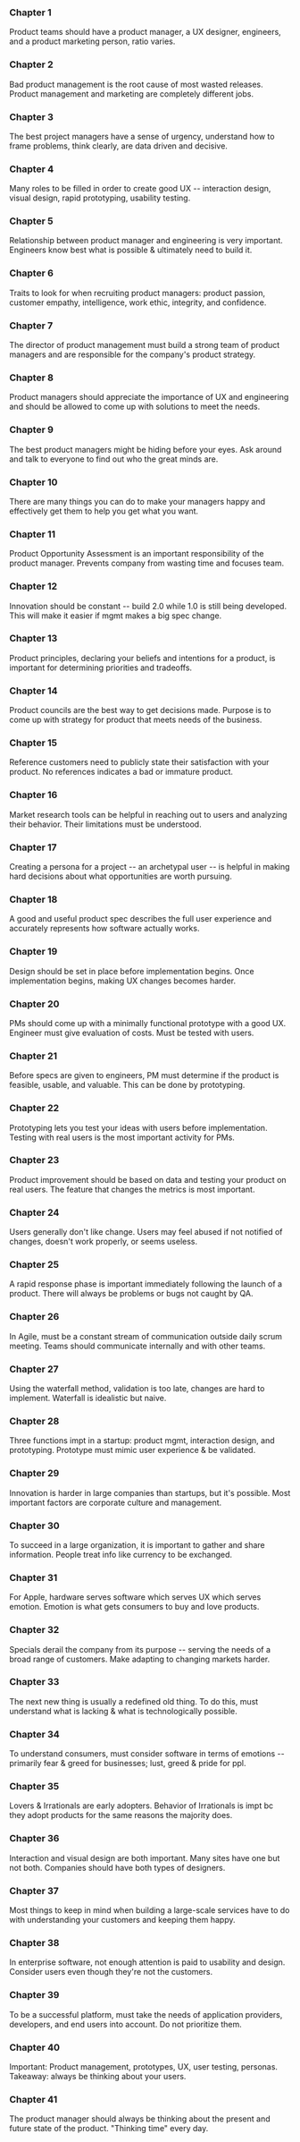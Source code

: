 ### Chapter 1

Product teams should have a product manager, a UX designer, engineers, and a product marketing person, ratio varies.

### Chapter 2

Bad product management is the root cause of most wasted releases. Product management and marketing are completely different jobs.

### Chapter 3

The best project managers have a sense of urgency, understand how to frame problems, think clearly, are data driven and decisive.

### Chapter 4

Many roles to be filled in order to create good UX -- interaction design, visual design, rapid prototyping, usability testing.

### Chapter 5

Relationship between product manager and engineering is very important. Engineers know best what is possible & ultimately need to build it.

### Chapter 6

Traits to look for when recruiting product managers: product passion, customer empathy, intelligence, work ethic, integrity, and confidence.

### Chapter 7

The director of product management must build a strong team of product managers and are responsible for the company's product strategy.

### Chapter 8

Product managers should appreciate the importance of UX and engineering and should be allowed to come up with solutions to meet the needs.

### Chapter 9

The best product managers might be hiding before your eyes. Ask around and talk to everyone to find out who the great minds are.

### Chapter 10

There are many things you can do to make your managers happy and effectively get them to help you get what you want.

### Chapter 11

Product Opportunity Assessment is an important responsibility of the product manager. Prevents company from wasting time and focuses team.

### Chapter 12

Innovation should be constant -- build 2.0 while 1.0 is still being developed. This will make it easier if mgmt makes a big spec change.

### Chapter 13

Product principles, declaring your beliefs and intentions for a product, is important for determining priorities and tradeoffs.

### Chapter 14

Product councils are the best way to get decisions made. Purpose is to come up with strategy for product that meets needs of the business.

### Chapter 15

Reference customers need to publicly state their satisfaction with your product. No references indicates a bad or immature product.

### Chapter 16

Market research tools can be helpful in reaching out to users and analyzing their behavior. Their limitations must be understood.

### Chapter 17

Creating a persona for a project -- an archetypal user -- is helpful in making hard decisions about what opportunities are worth pursuing.

### Chapter 18

A good and useful product spec describes the full user experience and accurately represents how software actually works.

### Chapter 19

Design should be set in place before implementation begins. Once implementation begins, making UX changes becomes harder.

### Chapter 20

PMs should come up with a minimally functional prototype with a good UX. Engineer must give evaluation of costs. Must be tested with users.

### Chapter 21

Before specs are given to engineers, PM must determine if the product is feasible, usable, and valuable. This can be done by prototyping.

### Chapter 22

Prototyping lets you test your ideas with users before implementation. Testing with real users is the most important activity for PMs.

### Chapter 23

Product improvement should be based on data and testing your product on real users. The feature that changes the metrics is most important.

### Chapter 24

Users generally don't like change. Users may feel abused if not notified of changes, doesn't work properly, or seems useless.

### Chapter 25

A rapid response phase is important immediately following the launch of a product. There will always be problems or bugs not caught by QA.

### Chapter 26

In Agile, must be a constant stream of communication outside daily scrum meeting. Teams should communicate internally and with other teams.

### Chapter 27

Using the waterfall method, validation is too late, changes are hard to implement. Waterfall is idealistic but naive.

### Chapter 28

Three functions impt in a startup: product mgmt, interaction design, and prototyping. Prototype must mimic user experience & be validated.

### Chapter 29

Innovation is harder in large companies than startups, but it's possible. Most important factors are corporate culture and management.

### Chapter 30

To succeed in a large organization, it is important to gather and share information. People treat info like currency to be exchanged.

### Chapter 31

For Apple, hardware serves software which serves UX which serves emotion. Emotion is what gets consumers to buy and love products.

### Chapter 32

Specials derail the company from its purpose -- serving the needs of a broad range of customers. Make adapting to changing markets harder.

### Chapter 33

The next new thing is usually a redefined old thing. To do this, must understand what is lacking & what is technologically possible.

### Chapter 34

To understand consumers, must consider software in terms of emotions -- primarily fear & greed for businesses; lust, greed & pride for ppl.

### Chapter 35

Lovers & Irrationals are early adopters. Behavior of Irrationals is impt bc they adopt products for the same reasons the majority does.

### Chapter 36

Interaction and visual design are both important. Many sites have one but not both. Companies should have both types of designers.

### Chapter 37

Most things to keep in mind when building a large-scale services have to do with understanding your customers and keeping them happy.

### Chapter 38

In enterprise software, not enough attention is paid to usability and design. Consider users even though they're not the customers.

### Chapter 39

To be a successful platform, must take the needs of application providers, developers, and end users into account. Do not prioritize them.

### Chapter 40

Important: Product management, prototypes, UX, user testing, personas. Takeaway: always be thinking about your users.

### Chapter 41

The product manager should always be thinking about the present and future state of the product. "Thinking time" every day.
